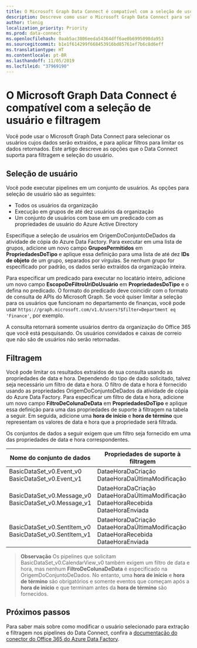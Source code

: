 ```yaml
---
title: O Microsoft Graph Data Connect é compatível com a seleção de usuário e filtragem
description: Descreve como usar o Microsoft Graph Data Connect para selecionar os usuários cujos dados serão extraídos e filtrar os dados retornados.
author: tlenig
localization_priority: Priority
ms.prod: data-connect
ms.openlocfilehash: 0aab5ac3806eeda54364dff6ae0b6995098da953
ms.sourcegitcommit: b1e1f614299f668453916bd85761ef7b6c8d6eff
ms.translationtype: HT
ms.contentlocale: pt-BR
ms.lasthandoff: 11/05/2019
ms.locfileid: "37969190"
---
```

# <a name="user-selection-and-filtering-microsoft-graph-data-connect-supports"></a>O Microsoft Graph Data Connect é compatível com a seleção de usuário e filtragem

Você pode usar o Microsoft Graph Data Connect para selecionar os usuários cujos dados serão extraídos, e para aplicar filtros para limitar os dados retornados. Este artigo descreve as opções que o Data Connect suporta para filtragem e seleção do usuário. 

## <a name="user-selection"></a>Seleção de usuário 

Você pode executar pipelines em um conjunto de usuários. As opções para seleção de usuário são as seguintes:
- Todos os usuários da organização
- Execução em grupos de até dez usuários da organização 
- Um conjunto de usuários com base em um predicado com as propriedades de usuário do Azure Active Directory

Especifique a seleção de usuários em OrigemDoConjuntoDeDados da atividade de cópia do Azure Data Factory. Para executar em uma lista de grupos, adicione um novo campo **GruposPermitidos** em **PropriedadesDoTipo** e aplique essa definição para uma lista de até dez **IDs de objeto** de um grupo, separados por vírgulas. Se nenhum grupo for especificado por padrão, os dados serão extraídos da organização inteira. 

Para especificar um predicado para executar no locatário inteiro, adicione um novo campo **EscopoDeFiltroUriDoUsuário** em **PropriedadesDoTipo** e o defina no predicado. O formato do predicado deve coincidir com o formato de consulta de APIs do Microsoft Graph. Se você quiser limitar a seleção para os usuários que funcionam no departamento de finanças, você pode usar `https://graph.microsoft.com/v1.0/users?$filter=Department eq 'Finance'`, por exemplo.

A consulta retornará somente usuários dentro da organização do Office 365 que você está pesquisando. Os usuários convidados e caixas de correio que não são de usuários não serão retornadas.

## <a name="filtering"></a>Filtragem 

Você pode limitar os resultados extraídos de sua consulta usando as propriedades de data e hora. Dependendo do tipo de dado solicitado, talvez seja necessário um filtro de data e hora. O filtro de data e hora é fornecido usando as propriedades OrigemDoConjuntoDeDados da atividade de cópia do Azure Data Factory. Para especificar um filtro de data e hora, adicione um novo campo **FiltroDeColunaDeData** em **PropriedadesDoTipo** e aplique essa definição para uma das propriedades de suporte à filtragem na tabela a seguir. Em seguida, adicione uma **hora de início** e **hora de término** que representam os valores de data e hora que a propriedade será filtrada. 

Os conjuntos de dados a seguir exigem que um filtro seja fornecido em uma das propriedades de data e hora correspondentes.

| Nome do conjunto de dados                                                   | Propriedades de suporte à filtragem                                           | 
|----------------------------------------------------------------|-----------------------------------------------------------------------------| 
| BasicDataSet_v0.Event_v0<br>BasicDataSet_v0.Event_v1           | DataeHoraDaCriação<br>DataeHoraDaÚltimaModificação                                     | 
| BasicDataSet_v0.Message_v0<br>BasicDataSet_v0.Message_v1       | DataeHoraDaCriação<br>DataeHoraDaÚltimaModificação<br>DataeHoraRecebida<br>DataeHoraEnviada | 
| BasicDataSet_v0.SentItem_v0<br>BasicDataSet_v0.SentItem_v1     | DataeHoraDaCriação<br>DataeHoraDaÚltimaModificação<br>DataeHoraRecebida<br>DataeHoraEnviada |

>**Observação** Os pipelines que solicitam BasicDataSet_v0.CalendarView_v0 também exigem um filtro de data e hora, mas nenhum **FiltroDeColunaDeData** é especificado na OrigemDoConjuntoDeDados. No entanto, uma **hora de início** e **hora de término** são obrigatórios e somente eventos que começam após a **hora de início** e que terminam antes da **hora de término** são fornecidos.

## <a name="next-steps"></a>Próximos passos 

Para saber mais sobre como modificar o usuário selecionado para extração e filtragem nos pipelines do Data Connect, confira a [documentação do conector do Office 365 do Azure Data Factory](https://docs.microsoft.com/azure/data-factory/connector-office-365).  

  
